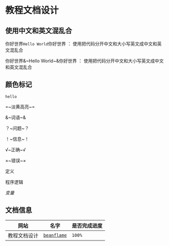 # 教程文档设计

## 使用中文和英文混乱合

你好世界`Hello World`你好世界 ： 使用把代码分开中文和大小写英文成中文和英文混乱合

你好世界&~Hello World~&你好世界 ： 使用把代码分开中文和大小写英文成中文和英文混乱合

## 颜色标记

`hello`

=~淡黄高亮~=

&~词语~&

？~问题~？

！~信息~！

√~正确~√

×~错误~×

<def>定义</def>

<fun>程序逻辑</fun>

<var>变量</var>

















## 文档信息

| 网站 | 名字 | 是否完成进度 |
|-|-|-|
| 教程文档设计 | [`beanflame`](https://blog.beanflame.cn/) | `100%` |
